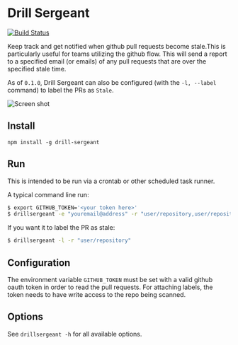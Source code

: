 # Drill Sergeant

[![Build Status](https://travis-ci.org/zumba/drill-sergeant.png?branch=master)](https://travis-ci.org/zumba/drill-sergeant)

Keep track and get notified when github pull requests become stale.This is particularly useful for teams utilizing the github flow. This will send a report to a specified email (or emails) of any pull requests that are over the specified stale time.

As of `0.1.0`, Drill Sergeant can also be configured (with the `-l, --label` command) to label the PRs as `Stale`.

![Screen shot](https://raw.githubusercontent.com/zumba/drill-sergeant/master/label-screenshot.png)

## Install

```
npm install -g drill-sergeant
```

## Run

This is intended to be run via a crontab or other scheduled task runner.

A typical command line run:

```bash
$ export GITHUB_TOKEN='<your token here>'
$ drillsergeant -e "youremail@address" -r "user/repository,user/repository2"
```

If you want it to label the PR as stale:

```bash
$ drillsergeant -l -r "user/repository"
```

## Configuration

The environment variable `GITHUB_TOKEN` must be set with a valid github oauth token in order to read the pull requests.
For attaching labels, the token needs to have write access to the repo being scanned.

## Options

See `drillsergeant -h` for all available options.
